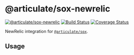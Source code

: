 # @articulate/sox-newrelic
[![@articulate/sox-newrelic](https://img.shields.io/npm/v/@articulate/sox-newrelic.svg)](https://www.npmjs.com/package/@articulate/sox-newrelic)
[![Build Status](https://travis-ci.org/articulate/sox-newrelic.svg?branch=master)](https://travis-ci.org/articulate/sox-newrelic)
[![Coverage Status](https://coveralls.io/repos/github/articulate/sox-newrelic/badge.svg?branch=master)](https://coveralls.io/github/articulate/sox-newrelic?branch=master)

NewRelic integration for [`@articulate/sox`](https://github.com/articulate/sox).

## Usage
